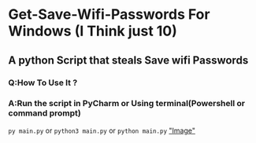 # Get-Save-Wifi-Passwords For Windows (I Think just 10)
## A python Script that steals Save wifi Passwords

### Q:How To Use It ? 
### A:Run the script in PyCharm or  Using terminal(Powershell or command prompt)
```py main.py```
or
```python3 main.py```
or
```python main.py```
["Image"](https://github.com/multiManCC/Get-Save-Wifi-Passwords/blob/main/main.png)
